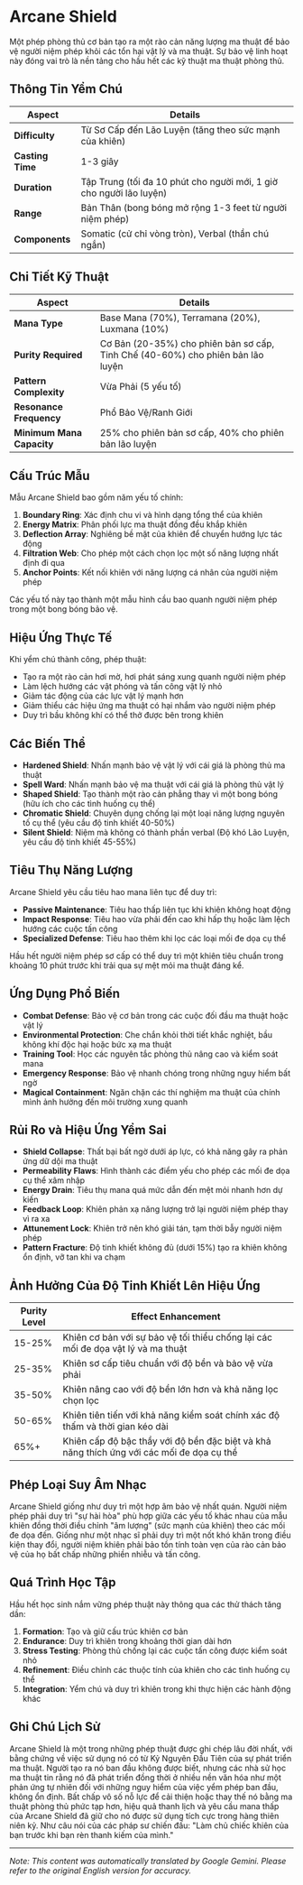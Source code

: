 # **Arcane Shield**

Một phép phòng thủ cơ bản tạo ra một rào cản năng lượng ma thuật để bảo vệ người niệm phép khỏi các tổn hại vật lý và ma thuật. Sự bảo vệ linh hoạt này đóng vai trò là nền tảng cho hầu hết các kỹ thuật ma thuật phòng thủ.

## Thông Tin Yểm Chú

| Aspect | Details |
|--------|---------|
| **Difficulty** | Từ Sơ Cấp đến Lão Luyện (tăng theo sức mạnh của khiên) |
| **Casting Time** | 1-3 giây |
| **Duration** | Tập Trung (tối đa 10 phút cho người mới, 1 giờ cho người lão luyện) |
| **Range** | Bản Thân (bong bóng mở rộng 1-3 feet từ người niệm phép) |
| **Components** | Somatic (cử chỉ vòng tròn), Verbal (thần chú ngắn) |

## Chi Tiết Kỹ Thuật

| Aspect | Details |
|--------|---------|
| **Mana Type** | Base Mana (70%), Terramana (20%), Luxmana (10%) |
| **Purity Required** | Cơ Bản (20-35%) cho phiên bản sơ cấp, Tinh Chế (40-60%) cho phiên bản lão luyện |
| **Pattern Complexity** | Vừa Phải (5 yếu tố) |
| **Resonance Frequency** | Phổ Bảo Vệ/Ranh Giới |
| **Minimum Mana Capacity** | 25% cho phiên bản sơ cấp, 40% cho phiên bản lão luyện |

## Cấu Trúc Mẫu

Mẫu Arcane Shield bao gồm năm yếu tố chính:
1. **Boundary Ring**: Xác định chu vi và hình dạng tổng thể của khiên
2. **Energy Matrix**: Phân phối lực ma thuật đồng đều khắp khiên
3. **Deflection Array**: Nghiêng bề mặt của khiên để chuyển hướng lực tác động
4. **Filtration Web**: Cho phép một cách chọn lọc một số năng lượng nhất định đi qua
5. **Anchor Points**: Kết nối khiên với năng lượng cá nhân của người niệm phép

Các yếu tố này tạo thành một mẫu hình cầu bao quanh người niệm phép trong một bong bóng bảo vệ.

## Hiệu Ứng Thực Tế

Khi yểm chú thành công, phép thuật:
- Tạo ra một rào cản hơi mờ, hơi phát sáng xung quanh người niệm phép
- Làm lệch hướng các vật phóng và tấn công vật lý nhỏ
- Giảm tác động của các lực vật lý mạnh hơn
- Giảm thiểu các hiệu ứng ma thuật có hại nhắm vào người niệm phép
- Duy trì bầu không khí có thể thở được bên trong khiên

## Các Biến Thể

- **Hardened Shield**: Nhấn mạnh bảo vệ vật lý với cái giá là phòng thủ ma thuật
- **Spell Ward**: Nhấn mạnh bảo vệ ma thuật với cái giá là phòng thủ vật lý
- **Shaped Shield**: Tạo thành một rào cản phẳng thay vì một bong bóng (hữu ích cho các tình huống cụ thể)
- **Chromatic Shield**: Chuyên dụng chống lại một loại năng lượng nguyên tố cụ thể (yêu cầu độ tinh khiết 40-50%)
- **Silent Shield**: Niệm mà không có thành phần verbal (Độ khó Lão Luyện, yêu cầu độ tinh khiết 45-55%)

## Tiêu Thụ Năng Lượng

Arcane Shield yêu cầu tiêu hao mana liên tục để duy trì:
- **Passive Maintenance**: Tiêu hao thấp liên tục khi khiên không hoạt động
- **Impact Response**: Tiêu hao vừa phải đến cao khi hấp thụ hoặc làm lệch hướng các cuộc tấn công
- **Specialized Defense**: Tiêu hao thêm khi lọc các loại mối đe dọa cụ thể

Hầu hết người niệm phép sơ cấp có thể duy trì một khiên tiêu chuẩn trong khoảng 10 phút trước khi trải qua sự mệt mỏi ma thuật đáng kể.

## Ứng Dụng Phổ Biến

- **Combat Defense**: Bảo vệ cơ bản trong các cuộc đối đầu ma thuật hoặc vật lý
- **Environmental Protection**: Che chắn khỏi thời tiết khắc nghiệt, bầu không khí độc hại hoặc bức xạ ma thuật
- **Training Tool**: Học các nguyên tắc phòng thủ nâng cao và kiểm soát mana
- **Emergency Response**: Bảo vệ nhanh chóng trong những nguy hiểm bất ngờ
- **Magical Containment**: Ngăn chặn các thí nghiệm ma thuật của chính mình ảnh hưởng đến môi trường xung quanh

## Rủi Ro và Hiệu Ứng Yểm Sai

- **Shield Collapse**: Thất bại bất ngờ dưới áp lực, có khả năng gây ra phản ứng dữ dội ma thuật
- **Permeability Flaws**: Hình thành các điểm yếu cho phép các mối đe dọa cụ thể xâm nhập
- **Energy Drain**: Tiêu thụ mana quá mức dẫn đến mệt mỏi nhanh hơn dự kiến
- **Feedback Loop**: Khiên phản xạ năng lượng trở lại người niệm phép thay vì ra xa
- **Attunement Lock**: Khiên trở nên khó giải tán, tạm thời bẫy người niệm phép
- **Pattern Fracture**: Độ tinh khiết không đủ (dưới 15%) tạo ra khiên không ổn định, vỡ tan khi va chạm

## Ảnh Hưởng Của Độ Tinh Khiết Lên Hiệu Ứng

| Purity Level | Effect Enhancement |
|--------------|---------------------|
| 15-25% | Khiên cơ bản với sự bảo vệ tối thiểu chống lại các mối đe dọa vật lý và ma thuật |
| 25-35% | Khiên sơ cấp tiêu chuẩn với độ bền và bảo vệ vừa phải |
| 35-50% | Khiên nâng cao với độ bền lớn hơn và khả năng lọc chọn lọc |
| 50-65% | Khiên tiên tiến với khả năng kiểm soát chính xác độ thấm và thời gian kéo dài |
| 65%+ | Khiên cấp độ bậc thầy với độ bền đặc biệt và khả năng thích ứng với các mối đe dọa cụ thể |

## Phép Loại Suy Âm Nhạc

Arcane Shield giống như duy trì một hợp âm bảo vệ nhất quán. Người niệm phép phải duy trì "sự hài hòa" phù hợp giữa các yếu tố khác nhau của mẫu khiên đồng thời điều chỉnh "âm lượng" (sức mạnh của khiên) theo các mối đe dọa đến. Giống như một nhạc sĩ phải duy trì một nốt khó khăn trong điều kiện thay đổi, người niệm khiên phải bảo tồn tính toàn vẹn của rào cản bảo vệ của họ bất chấp những phiền nhiễu và tấn công.

## Quá Trình Học Tập

Hầu hết học sinh nắm vững phép thuật này thông qua các thử thách tăng dần:
1. **Formation**: Tạo và giữ cấu trúc khiên cơ bản
2. **Endurance**: Duy trì khiên trong khoảng thời gian dài hơn
3. **Stress Testing**: Phòng thủ chống lại các cuộc tấn công được kiểm soát nhỏ
4. **Refinement**: Điều chỉnh các thuộc tính của khiên cho các tình huống cụ thể
5. **Integration**: Yểm chú và duy trì khiên trong khi thực hiện các hành động khác

## Ghi Chú Lịch Sử

Arcane Shield là một trong những phép thuật được ghi chép lâu đời nhất, với bằng chứng về việc sử dụng nó có từ Kỷ Nguyên Đầu Tiên của sự phát triển ma thuật. Người tạo ra nó ban đầu không được biết, nhưng các nhà sử học ma thuật tin rằng nó đã phát triển đồng thời ở nhiều nền văn hóa như một phản ứng tự nhiên đối với những nguy hiểm của việc yểm phép ban đầu, không ổn định. Bất chấp vô số nỗ lực để cải thiện hoặc thay thế nó bằng ma thuật phòng thủ phức tạp hơn, hiệu quả thanh lịch và yêu cầu mana thấp của Arcane Shield đã giữ cho nó được sử dụng tích cực trong hàng thiên niên kỷ. Như câu nói của các pháp sư chiến đấu: "Làm chủ chiếc khiên của bạn trước khi bạn rèn thanh kiếm của mình."


---
_Note: This content was automatically translated by Google Gemini. Please refer to the original English version for accuracy._